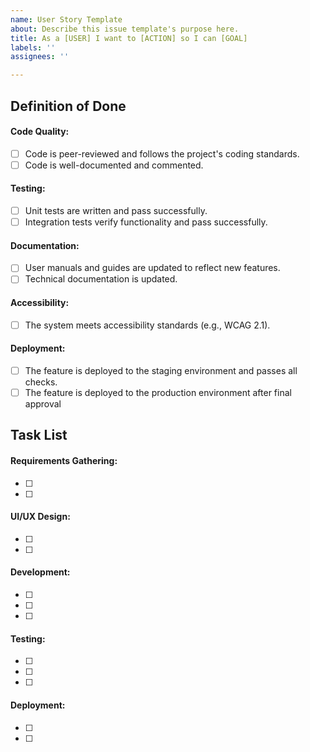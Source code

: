 ```yaml
---
name: User Story Template
about: Describe this issue template's purpose here.
title: As a [USER] I want to [ACTION] so I can [GOAL]
labels: ''
assignees: ''

---
```


## Definition of Done

#### Code Quality:
- [ ] Code is peer-reviewed and follows the project's coding standards.
- [ ] Code is well-documented and commented.

#### Testing:
- [ ] Unit tests are written and pass successfully.
- [ ] Integration tests verify functionality and pass successfully.

#### Documentation:
- [ ] User manuals and guides are updated to reflect new features.
- [ ] Technical documentation is updated.

#### Accessibility:
- [ ] The system meets accessibility standards (e.g., WCAG 2.1).

#### Deployment:
- [ ] The feature is deployed to the staging environment and passes all checks.
- [ ] The feature is deployed to the production environment after final approval

## Task List
#### Requirements Gathering:
- [ ] 
- [ ] 

#### UI/UX Design:
- [ ] 
- [ ] 

#### Development:
- [ ] 
- [ ] 
- [ ] 

#### Testing:
- [ ] 
- [ ] 
- [ ] 

#### Deployment:
- [ ] 
- [ ]
